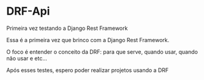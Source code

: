 # DRF-Api
Primeira vez testando a Django Rest Framework


Essa é a primeira vez que brinco com a Django Rest Framework.


O foco é entender o conceito da DRF: para que serve, quando usar, quando não usar e etc...


Após esses testes, espero poder realizar projetos usando a DRF
